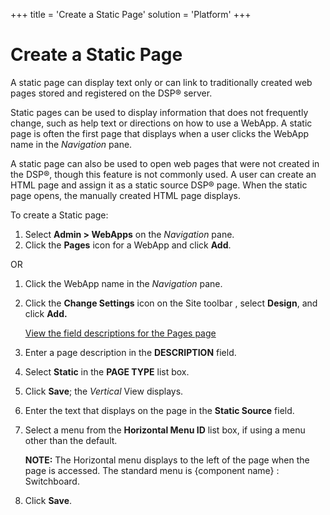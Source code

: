 +++
title = 'Create a Static Page'
solution = 'Platform'
+++

# Create a Static Page

A static page can display text only or can link to traditionally created
web pages stored and registered on the DSP® server.

Static pages can be used to display information that does not frequently
change, such as help text or directions on how to use a WebApp. A static
page is often the first page that displays when a user clicks the WebApp
name in the *Navigation* pane.

A static page can also be used to open web pages that were not created
in the DSP®, though this feature is not commonly used. A user can create
an HTML page and assign it as a static source DSP® page. When the static
page opens, the manually created HTML page displays.

To create a Static page:

1.  Select **Admin \> WebApps** on the *Navigation* pane.
2.  Click the **Pages** icon for a WebApp and click **Add**.

OR

1.  Click the WebApp name in the *Navigation* pane.

2.  Click the **Change Settings** icon on the Site toolbar , select
    **Design**, and click **Add.**
    
    [View the field descriptions for the Pages
    page](../Sys_Admin/Page_Desc/Pages_H)

<!-- end list -->

3.  Enter a page description in the **DESCRIPTION** field.

4.  Select **Static** in the **PAGE TYPE** list box.

5.  Click **Save**; the *Vertical* View displays.

6.  Enter the text that displays on the page in the **Static Source**
    field.

7.  Select a menu from the **Horizontal Menu ID** list box, if using a
    menu other than the default.
    
    **NOTE:** The Horizontal menu displays to the left of the page when
    the page is accessed. The standard menu is {component name} :
    Switchboard.

8.  Click **Save**.
